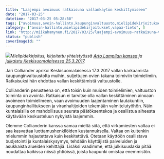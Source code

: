 ```yaml
---
title: "Laajempi avoimuus ratkaisuna vallankäytön keskittymiseen"
date: "2017-03-25"
datetime: "2017-03-25 05:28:50"
tags: ["avoimuus,avoin-hallinto,kaupunginvaltuusto,mielipidekirjoitukset,vapaa-tieto", ]
category: ["avoin-hallinto,mielipidekirjoitukset,vapaa-tieto", ]
link: "http://miikahamynen.fi/2017/03/25/laajempi-avoimuus-ratkaisuna-vallankayton-keskittymiseen/"
status: "publish"
coverImageId: ""
---
```


_![](http://miikahamynen.fi/wp-content/uploads/2017/03/mielipide-2017-03-25.jpg)Mielipidekirjoitus, kirjoitettu yhteistyössä [Arto Lampilan kanssa](http://alampila.fi) ja [julkaistu Keskisuomalaisessa 25.3.2017](http://www.ksml.fi/mielipide/mielipidekirjoitus/Laajempi-avoimuus-ratkaisu-vallan-keskittymiseen/954488)._

Jari Colliander aprikoi Keskisuomalaisessa 17.3.2017 vallan karkaamista kaupunginvaltuustolta muihin, suljettujen ovien takana toimiviin toimielimiin. Ratkaisuksi hän ehdottaa vallan keskittämistä valtuustolle.

Collianderin perusteena on, että toisin kuin muiden toimielimien, valtuuston toiminta on avointa. Ratkaisun ei tarvitse olla vallan keskittäminen ainoaan avoimeen toimielimeen, vaan avoimuuden laajentaminen lautakuntiin, kaupunginhallitukseen ja viranhaltijoiden tekemään valmitelutyöhön. Näin kuntalaisilla on mahdollisuus seurata päätöksentekoa ja osallistua aiheesta käytävään keskusteluun nykyistä laajemmin.

Olemme Collianderin kanssa samaa mieltä siitä, että virkamiesten valtaa ei saa kasvattaa luottamushenkilöiden kustannuksella. Valtaa on kuitenkin mielummin hajautettava kuin keskitettävä. Otetaan käyttöön osallistava budjetointi ja kuntalaiskysymys, tehdään käyttäjistä palveluiden ja asukkaista alueiden kehittäjiä. Lisäksi vaadimme, että julkisuuslakia pitää noudattaa kaikissa niissä yhtiöissä, joista kaupunki omistaa enemmistön.
